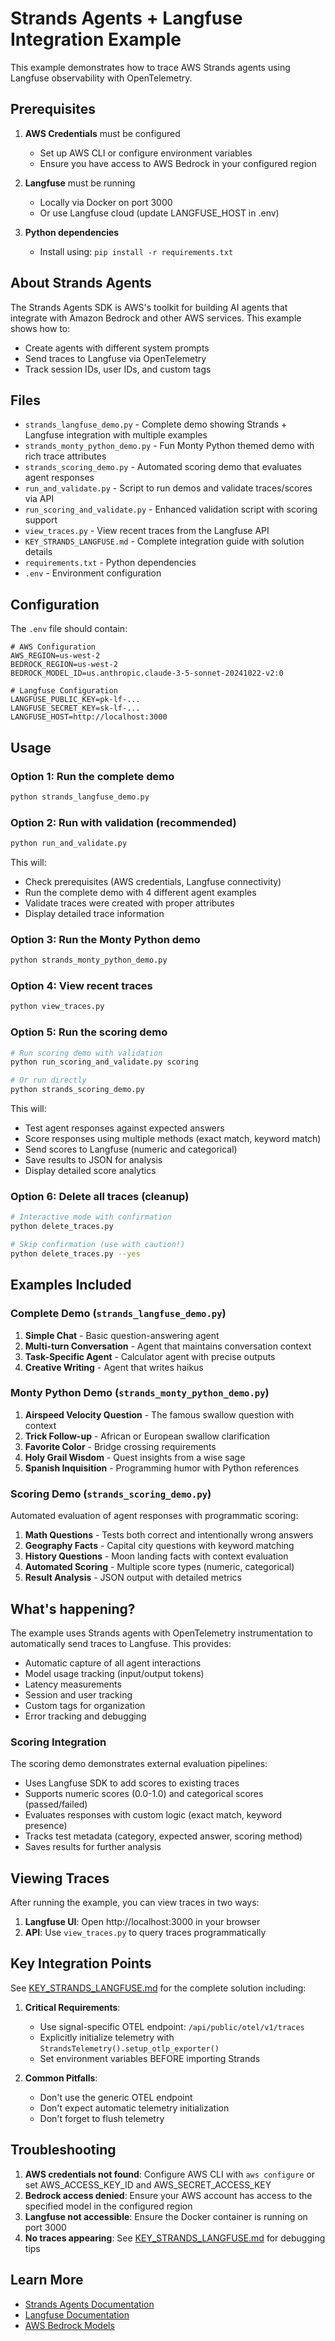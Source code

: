 # Strands Agents + Langfuse Integration Example

This example demonstrates how to trace AWS Strands agents using Langfuse observability with OpenTelemetry.

## Prerequisites

1. **AWS Credentials** must be configured
   - Set up AWS CLI or configure environment variables
   - Ensure you have access to AWS Bedrock in your configured region

2. **Langfuse** must be running
   - Locally via Docker on port 3000
   - Or use Langfuse cloud (update LANGFUSE_HOST in .env)

3. **Python dependencies**
   - Install using: `pip install -r requirements.txt`

## About Strands Agents

The Strands Agents SDK is AWS's toolkit for building AI agents that integrate with Amazon Bedrock and other AWS services. This example shows how to:
- Create agents with different system prompts
- Send traces to Langfuse via OpenTelemetry
- Track session IDs, user IDs, and custom tags

## Files

- `strands_langfuse_demo.py` - Complete demo showing Strands + Langfuse integration with multiple examples
- `strands_monty_python_demo.py` - Fun Monty Python themed demo with rich trace attributes
- `strands_scoring_demo.py` - Automated scoring demo that evaluates agent responses
- `run_and_validate.py` - Script to run demos and validate traces/scores via API
- `run_scoring_and_validate.py` - Enhanced validation script with scoring support
- `view_traces.py` - View recent traces from the Langfuse API
- `KEY_STRANDS_LANGFUSE.md` - Complete integration guide with solution details
- `requirements.txt` - Python dependencies
- `.env` - Environment configuration

## Configuration

The `.env` file should contain:
```
# AWS Configuration
AWS_REGION=us-west-2
BEDROCK_REGION=us-west-2
BEDROCK_MODEL_ID=us.anthropic.claude-3-5-sonnet-20241022-v2:0

# Langfuse Configuration
LANGFUSE_PUBLIC_KEY=pk-lf-...
LANGFUSE_SECRET_KEY=sk-lf-...
LANGFUSE_HOST=http://localhost:3000
```

## Usage

### Option 1: Run the complete demo

```bash
python strands_langfuse_demo.py
```

### Option 2: Run with validation (recommended)

```bash
python run_and_validate.py
```

This will:
- Check prerequisites (AWS credentials, Langfuse connectivity)
- Run the complete demo with 4 different agent examples
- Validate traces were created with proper attributes
- Display detailed trace information

### Option 3: Run the Monty Python demo

```bash
python strands_monty_python_demo.py
```

### Option 4: View recent traces

```bash
python view_traces.py
```

### Option 5: Run the scoring demo

```bash
# Run scoring demo with validation
python run_scoring_and_validate.py scoring

# Or run directly
python strands_scoring_demo.py
```

This will:
- Test agent responses against expected answers
- Score responses using multiple methods (exact match, keyword match)
- Send scores to Langfuse (numeric and categorical)
- Save results to JSON for analysis
- Display detailed score analytics

### Option 6: Delete all traces (cleanup)

```bash
# Interactive mode with confirmation
python delete_traces.py

# Skip confirmation (use with caution!)
python delete_traces.py --yes
```

## Examples Included

### Complete Demo (`strands_langfuse_demo.py`)
1. **Simple Chat** - Basic question-answering agent
2. **Multi-turn Conversation** - Agent that maintains conversation context  
3. **Task-Specific Agent** - Calculator agent with precise outputs
4. **Creative Writing** - Agent that writes haikus

### Monty Python Demo (`strands_monty_python_demo.py`)
1. **Airspeed Velocity Question** - The famous swallow question with context
2. **Trick Follow-up** - African or European swallow clarification
3. **Favorite Color** - Bridge crossing requirements
4. **Holy Grail Wisdom** - Quest insights from a wise sage
5. **Spanish Inquisition** - Programming humor with Python references

### Scoring Demo (`strands_scoring_demo.py`)
Automated evaluation of agent responses with programmatic scoring:
1. **Math Questions** - Tests both correct and intentionally wrong answers
2. **Geography Facts** - Capital city questions with keyword matching
3. **History Questions** - Moon landing facts with context evaluation
4. **Automated Scoring** - Multiple score types (numeric, categorical)
5. **Result Analysis** - JSON output with detailed metrics

## What's happening?

The example uses Strands agents with OpenTelemetry instrumentation to automatically send traces to Langfuse. This provides:

- Automatic capture of all agent interactions
- Model usage tracking (input/output tokens)
- Latency measurements
- Session and user tracking
- Custom tags for organization
- Error tracking and debugging

### Scoring Integration
The scoring demo demonstrates external evaluation pipelines:
- Uses Langfuse SDK to add scores to existing traces
- Supports numeric scores (0.0-1.0) and categorical scores (passed/failed)
- Evaluates responses with custom logic (exact match, keyword presence)
- Tracks test metadata (category, expected answer, scoring method)
- Saves results for further analysis

## Viewing Traces

After running the example, you can view traces in two ways:

1. **Langfuse UI**: Open http://localhost:3000 in your browser
2. **API**: Use `view_traces.py` to query traces programmatically

## Key Integration Points

See [KEY_STRANDS_LANGFUSE.md](KEY_STRANDS_LANGFUSE.md) for the complete solution including:

1. **Critical Requirements**:
   - Use signal-specific OTEL endpoint: `/api/public/otel/v1/traces`
   - Explicitly initialize telemetry with `StrandsTelemetry().setup_otlp_exporter()`
   - Set environment variables BEFORE importing Strands

2. **Common Pitfalls**:
   - Don't use the generic OTEL endpoint
   - Don't expect automatic telemetry initialization
   - Don't forget to flush telemetry

## Troubleshooting

1. **AWS credentials not found**: Configure AWS CLI with `aws configure` or set AWS_ACCESS_KEY_ID and AWS_SECRET_ACCESS_KEY
2. **Bedrock access denied**: Ensure your AWS account has access to the specified model in the configured region
3. **Langfuse not accessible**: Ensure the Docker container is running on port 3000
4. **No traces appearing**: See [KEY_STRANDS_LANGFUSE.md](KEY_STRANDS_LANGFUSE.md) for debugging tips

## Learn More

- [Strands Agents Documentation](https://strandsagents.com)
- [Langfuse Documentation](https://langfuse.com/docs)
- [AWS Bedrock Models](https://docs.aws.amazon.com/bedrock/latest/userguide/models-supported.html)